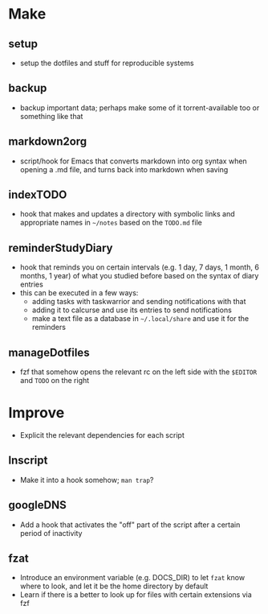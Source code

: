 # Make

## setup
- setup the dotfiles and stuff for reproducible systems

## backup
- backup important data; perhaps make some of it torrent-available too or something like that

## markdown2org
- script/hook for Emacs that converts markdown into org syntax when opening a .md file, and turns back into markdown when saving

## indexTODO
- hook that makes and updates a directory with symbolic links and appropriate names in `~/notes` based on the `TODO.md` file

## reminderStudyDiary
- hook that reminds you on certain intervals (e.g. 1 day, 7 days, 1 month, 6 months, 1 year) of what you studied before based on the syntax of diary entries
- this can be executed in a few ways:
	- adding tasks with taskwarrior and sending notifications with that
	- adding it to calcurse and use its entries to send notifications
	- make a text file as a database in `~/.local/share` and use it for the reminders

## manageDotfiles
- fzf that somehow opens the relevant rc on the left side with the `$EDITOR` and `TODO` on the right
 
# Improve 

- Explicit the relevant dependencies for each script
 
## lnscript
- Make it into a hook somehow; `man trap`?

## googleDNS
- Add a hook that activates the "off" part of the script after a certain period of inactivity

## fzat
- Introduce an environment variable (e.g. DOCS_DIR) to let `fzat` know where to look, and let it be the home directory by default
- Learn if there is a better to look up for files with certain extensions via fzf

